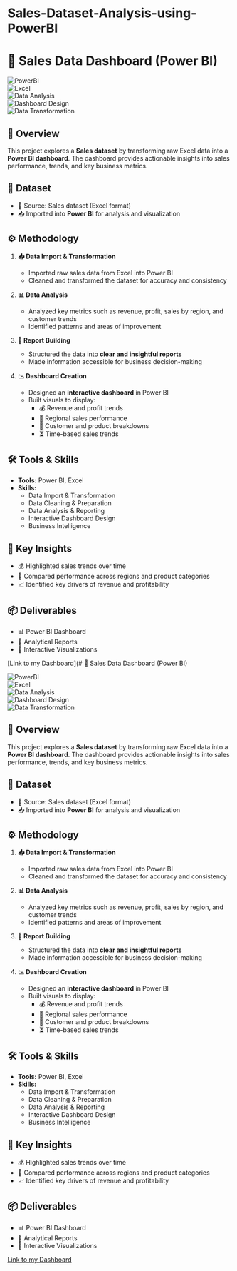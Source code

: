 # Sales-Dataset-Analysis-using-PowerBI
# 💼 Sales Data Dashboard (Power BI)  

![PowerBI](https://img.shields.io/badge/Power%20BI-Business%20Intelligence-F2C811?logo=powerbi)  
![Excel](https://img.shields.io/badge/Excel-Data%20Source-green?logo=microsoft-excel)  
![Data Analysis](https://img.shields.io/badge/Skill-Data%20Analysis-blue)  
![Dashboard Design](https://img.shields.io/badge/Skill-Dashboard%20Design-purple)  
![Data Transformation](https://img.shields.io/badge/Skill-Data%20Transformation-orange)  

## 🔎 Overview  
This project explores a **Sales dataset** by transforming raw Excel data into a **Power BI dashboard**. The dashboard provides actionable insights into sales performance, trends, and key business metrics.  

## 📂 Dataset  
- 📑 Source: Sales dataset (Excel format)  
- 📥 Imported into **Power BI** for analysis and visualization  

## ⚙️ Methodology  
1. **📥 Data Import & Transformation**  
   - Imported raw sales data from Excel into Power BI  
   - Cleaned and transformed the dataset for accuracy and consistency  

2. **📊 Data Analysis**  
   - Analyzed key metrics such as revenue, profit, sales by region, and customer trends  
   - Identified patterns and areas of improvement  

3. **📝 Report Building**  
   - Structured the data into **clear and insightful reports**  
   - Made information accessible for business decision-making  

4. **📉 Dashboard Creation**  
   - Designed an **interactive dashboard** in Power BI  
   - Built visuals to display:  
     - 💰 Revenue and profit trends  
     - 📍 Regional sales performance  
     - 👥 Customer and product breakdowns  
     - ⏳ Time-based sales trends  

## 🛠️ Tools & Skills  
- **Tools:** Power BI, Excel  
- **Skills:**  
  - Data Import & Transformation  
  - Data Cleaning & Preparation  
  - Data Analysis & Reporting  
  - Interactive Dashboard Design  
  - Business Intelligence  

## 📌 Key Insights  
- 💰 Highlighted sales trends over time  
- 📍 Compared performance across regions and product categories  
- 📈 Identified key drivers of revenue and profitability  

## 📦 Deliverables  
- 📊 Power BI Dashboard  
- 📝 Analytical Reports  
- 🎨 Interactive Visualizations  

[Link to my Dashboard](# 💼 Sales Data Dashboard (Power BI)  

![PowerBI](https://img.shields.io/badge/Power%20BI-Business%20Intelligence-F2C811?logo=powerbi)  
![Excel](https://img.shields.io/badge/Excel-Data%20Source-green?logo=microsoft-excel)  
![Data Analysis](https://img.shields.io/badge/Skill-Data%20Analysis-blue)  
![Dashboard Design](https://img.shields.io/badge/Skill-Dashboard%20Design-purple)  
![Data Transformation](https://img.shields.io/badge/Skill-Data%20Transformation-orange)  

## 🔎 Overview  
This project explores a **Sales dataset** by transforming raw Excel data into a **Power BI dashboard**. The dashboard provides actionable insights into sales performance, trends, and key business metrics.  

## 📂 Dataset  
- 📑 Source: Sales dataset (Excel format)  
- 📥 Imported into **Power BI** for analysis and visualization  

## ⚙️ Methodology  
1. **📥 Data Import & Transformation**  
   - Imported raw sales data from Excel into Power BI  
   - Cleaned and transformed the dataset for accuracy and consistency  

2. **📊 Data Analysis**  
   - Analyzed key metrics such as revenue, profit, sales by region, and customer trends  
   - Identified patterns and areas of improvement  

3. **📝 Report Building**  
   - Structured the data into **clear and insightful reports**  
   - Made information accessible for business decision-making  

4. **📉 Dashboard Creation**  
   - Designed an **interactive dashboard** in Power BI  
   - Built visuals to display:  
     - 💰 Revenue and profit trends  
     - 📍 Regional sales performance  
     - 👥 Customer and product breakdowns  
     - ⏳ Time-based sales trends  

## 🛠️ Tools & Skills  
- **Tools:** Power BI, Excel  
- **Skills:**  
  - Data Import & Transformation  
  - Data Cleaning & Preparation  
  - Data Analysis & Reporting  
  - Interactive Dashboard Design  
  - Business Intelligence  

## 📌 Key Insights  
- 💰 Highlighted sales trends over time  
- 📍 Compared performance across regions and product categories  
- 📈 Identified key drivers of revenue and profitability  

## 📦 Deliverables  
- 📊 Power BI Dashboard  
- 📝 Analytical Reports  
- 🎨 Interactive Visualizations  

[Link to my Dashboard](https://app.powerbi.com/view?r=eyJrIjoiM2I0ODQzMTUtZjBjOC00ZmYxLWFhNmItYjM0ZTNlNDUyNzg4IiwidCI6IjNlYTdjMTI4LWM2MDEtNDQ3OS1hMDAzLWUxNGQwMGMwYjVjYiJ9)
